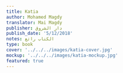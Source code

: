```yaml
---
title: Katia
author: Mohamed Magdy
translator: Mai Magdy
publisher: دار الشروق
publish_date: '5/12/2018'
notes: الكتاب رائع
type: book
cover: '../../../images/katia-cover.jpg'
mockup: '../../../images/katia-mockup.jpg'
featured: true
---
```

